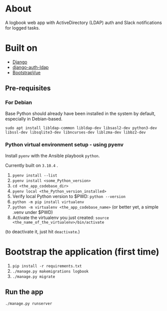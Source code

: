 # About

A logbook web app with ActiveDirectory (LDAP) auth and Slack notifications for logged tasks.

# Built on

- [Django](https://docs.djangoproject.com/en/4.1/)
- [django-auth-ldap](https://django-auth-ldap.readthedocs.io)
- [BootstrapVue](https://bootstrap-vue.org)

## Pre-requisites

### For Debian

Base Python should already have been installed in the system by default, especially in Debian-based.

`sudo apt install libldap-common libldap-dev libsasl2-dev python3-dev libssl-dev libsqlite3-dev libncurses-dev liblzma-dev libbz2-dev`

### Python virtual environment setup - using pyenv

Install `pyenv` with the Ansible playbook `python`.

Currently built on `3.10.4` .

1. `pyenv install --list`
2. `pyenv install <some_Python_version>`
3. `cd <the_app_codebase_dir>`
4. `pyenv local <the_Python_version_installed>`
5. Verify local Python version to $PWD: `python --version`
5. `python -m pip install virtualenv`
5. `python -m virtualenv <the_app_codebase_name>`  (or better yet, a simple .venv under $PWD)
6. Activate the virtualenv you just created: `source <the_name_of_the_virtualenv>/bin/activate`

(to deactivate it, just hit `deactivate`.)

# Bootstrap the application (first time)

1. `pip install -r requirements.txt`
2. `./manage.py makemigrations logbook`
3. `./manage.py migrate`

## Run the app

`./manage.py runserver`